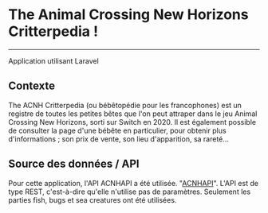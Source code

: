 # The Animal Crossing New Horizons Critterpedia !

***

Application utilisant Laravel

## Contexte

The ACNH Critterpedia (ou bébêtopédie pour les francophones) est un registre de toutes les petites bêtes que l'on peut attraper dans le jeu Animal Crossing New Horizons, sorti sur Switch en 2020. Il est également possible de consulter la page d'une bébête en particulier, pour obtenir plus d'informations ; son prix de vente, son lieu d'apparition, sa rareté...

## Source des données / API

Pour cette application, l'API ACNHAPI a été utilisée. "[ACNHAPI](http://acnhapi.com/)".
L'API est de type REST, c'est-à-dire qu'elle n'utilise pas de paramètres.
Seulement les parties fish, bugs et sea creatures ont été utilisées. 